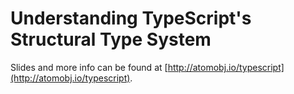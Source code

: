 # Understanding TypeScript's Structural Type System

Slides and more info can be found at [http://atomobj.io/typescript](http://atomobj.io/typescript).